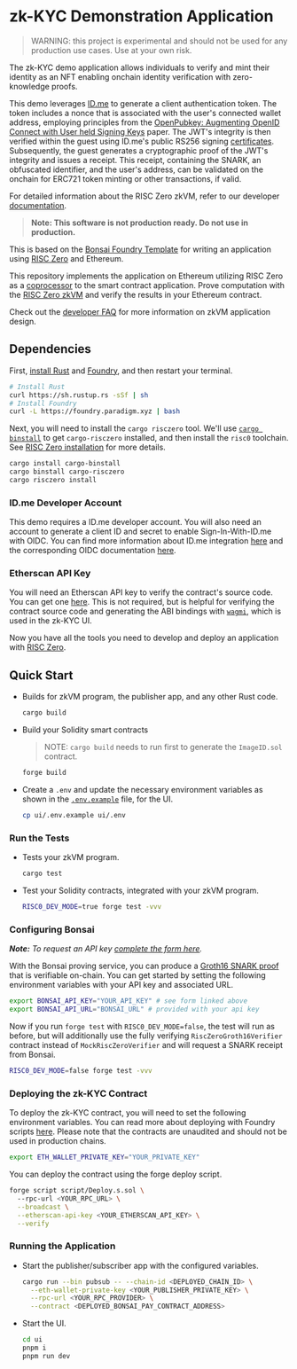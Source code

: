 # zk-KYC Demonstration Application
> WARNING: this project is experimental and should not be used for any production use cases. Use at your own risk.

The zk-KYC demo application allows individuals to verify and mint their identity as an NFT enabling onchain identity verification with zero-knowledge proofs.

This demo leverages [ID.me](https://www.id.me/) to generate a client authentication token. The token includes a nonce that is associated with the user's connected wallet address, employing principles from the [OpenPubkey: Augmenting OpenID Connect with User held Signing Keys](https://eprint.iacr.org/2023/296) paper. The JWT's integrity is then verified within the guest using ID.me's public RS256 signing [certificates](https://api.id.me/oidc/.well-known/jwks). Subsequently, the guest generates a cryptographic proof of the JWT's integrity and issues a receipt. This receipt, containing the SNARK, an obfuscated identifier, and the user's address, can be validated on the onchain for ERC721 token minting or other transactions, if valid.

For detailed information about the RISC Zero zkVM, refer to our developer [documentation](https://dev.risczero.com/api).

> **Note: This software is not production ready. Do not use in production.**

This is based on the [Bonsai Foundry Template] for writing an application using [RISC Zero] and Ethereum.

This repository implements the application on Ethereum utilizing RISC Zero as a [coprocessor] to the smart contract application. Prove computation with the [RISC Zero zkVM] and verify the results in your Ethereum contract. 

Check out the [developer FAQ] for more information on zkVM application design.

## Dependencies

First, [install Rust] and [Foundry], and then restart your terminal.

```sh
# Install Rust
curl https://sh.rustup.rs -sSf | sh
# Install Foundry
curl -L https://foundry.paradigm.xyz | bash
```

Next, you will need to install the `cargo risczero` tool.
We'll use [`cargo binstall`][cargo-binstall] to get `cargo-risczero` installed, and then install the `risc0` toolchain.
See [RISC Zero installation] for more details.

```sh
cargo install cargo-binstall
cargo binstall cargo-risczero
cargo risczero install
```

### ID.me Developer Account

This demo requires a ID.me developer account. You will also need an account to generate a client ID and secret to enable Sign-In-With-ID.me with OIDC. You can find more information about ID.me integration [here](https://developers.id.me/documentation) and the corresponding OIDC documentation [here](https://developers.id.me/documentation/federated-protocols/oidc).

### Etherscan API Key

You will need an Etherscan API key to verify the contract's source code. You can get one [here](https://etherscan.io/apis). This is not required, but is helpful for verifying the contract source code and generating the ABI bindings with [`wagmi`](https://wagmi.sh), which is used in the zk-KYC UI.

Now you have all the tools you need to develop and deploy an application with [RISC Zero].



## Quick Start

- Builds for zkVM program, the publisher app, and any other Rust code.

  ```sh
  cargo build
  ```

- Build your Solidity smart contracts

  > NOTE: `cargo build` needs to run first to generate the `ImageID.sol` contract.

  ```sh
  forge build
  ```

- Create a `.env` and update the necessary environment variables as shown in the [`.env.example`] file, for the UI.

  ```sh
  cp ui/.env.example ui/.env
  ```

### Run the Tests

- Tests your zkVM program.

  ```sh
  cargo test
  ```

- Test your Solidity contracts, integrated with your zkVM program.

  ```sh
  RISC0_DEV_MODE=true forge test -vvv 
  ```

### Configuring Bonsai

***Note:*** *To request an API key [complete the form here](https://bonsai.xyz/apply).*

With the Bonsai proving service, you can produce a [Groth16 SNARK proof] that is verifiable on-chain.
You can get started by setting the following environment variables with your API key and associated URL.

```bash
export BONSAI_API_KEY="YOUR_API_KEY" # see form linked above
export BONSAI_API_URL="BONSAI_URL" # provided with your api key
```

Now if you run `forge test` with `RISC0_DEV_MODE=false`, the test will run as before, but will additionally use the fully verifying `RiscZeroGroth16Verifier` contract instead of `MockRiscZeroVerifier` and will request a SNARK receipt from Bonsai.

```sh
RISC0_DEV_MODE=false forge test -vvv
```

### Deploying the zk-KYC Contract

To deploy the zk-KYC contract, you will need to set the following environment variables. You can read more about deploying with Foundry scripts [here](https://book.getfoundry.sh/tutorials/solidity-scripting?highlight=Deploy#deploying-our-contract). Please note that the contracts are unaudited and should not be used in production chains.

```bash
export ETH_WALLET_PRIVATE_KEY="YOUR_PRIVATE_KEY"
```

You can deploy the contract using the forge deploy script. 
  
  ```sh
  forge script script/Deploy.s.sol \ 
    --rpc-url <YOUR_RPC_URL> \
    --broadcast \
    --etherscan-api-key <YOUR_ETHERSCAN_API_KEY> \
    --verify 
  ```

### Running the Application

- Start the publisher/subscriber app with the configured variables.

  ```sh
  cargo run --bin pubsub -- --chain-id <DEPLOYED_CHAIN_ID> \
    --eth-wallet-private-key <YOUR_PUBLISHER_PRIVATE_KEY> \
    --rpc-url <YOUR_RPC_PROVIDER> \
    --contract <DEPLOYED_BONSAI_PAY_CONTRACT_ADDRESS>
  ```

- Start the UI.

  ```sh
  cd ui
  pnpm i 
  pnpm run dev
  ```

[Bonsai]: https://dev.bonsai.xyz/
[Foundry]: https://getfoundry.sh/
[Groth16 SNARK proof]: https://www.risczero.com/news/on-chain-verification
[RISC Zero Verifier]: https://github.com/risc0/risc0/blob/release-0.21/bonsai/ethereum/contracts/IRiscZeroVerifier.sol
[RISC Zero installation]: https://dev.risczero.com/api/zkvm/install
[RISC Zero zkVM]: https://dev.risczero.com/zkvm
[RISC Zero]: https://www.risczero.com/
[Sepolia]: https://www.alchemy.com/overviews/sepolia-testnet
[cargo-binstall]: https://github.com/cargo-bins/cargo-binstall#cargo-binaryinstall
[coprocessor]: https://www.risczero.com/news/a-guide-to-zk-coprocessors-for-scalability
[developer FAQ]: https://dev.risczero.com/faq#zkvm-application-design
[install Rust]: https://doc.rust-lang.org/cargo/getting-started/installation.html
[zkVM program]: ./methods/guest/
[Bonsai Foundry Template]: https://github.com/risc0/bonsai-foundry-template
[`.env.example`]: ./ui/.env.example

